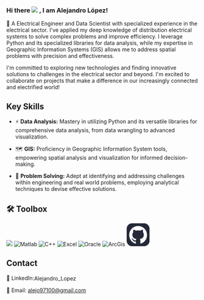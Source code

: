 ### Hi there <img src="https://user-images.githubusercontent.com/74038190/214644152-52f47eb3-5e31-4f47-8758-05c9468d5596.gif" width="30px"> , I am Alejandro López! 

 🔌 A Electrical Engineer and Data Scientist with specialized experience in the electrical sector. I've applied my deep knowledge of distribution electrical systems to solve complex problems and improve efficiency. I leverage Python and its specialized libraries for data analysis, while my expertise in Geographic Information Systems (GIS) allows me to address spatial problems with precision and effectiveness.

I'm committed to exploring new technologies and finding innovative solutions to challenges in the electrical sector and beyond. I'm excited to collaborate on projects that make a difference in our increasingly connected and electrified world!

 ## Key Skills
 
- ⚡ **Data Analysis:** Mastery in utilizing Python and its versatile libraries for comprehensive data analysis, from data wrangling to advanced visualization.

- 🗺️ **GIS:** Proficiency in Geographic Information System tools, empowering spatial analysis and visualization for informed decision-making.

- 🧰 **Problem Solving:** Adept at identifying and addressing challenges within engineering and real world problems, employing analytical techniques to devise effective solutions.


## 🛠️ Toolbox

<img src="https://user-images.githubusercontent.com/25181517/183423507-c056a6f9-1ba8-4312-a350-19bcbc5a8697.png" alta="Python" width="60px" /> <img src="https://user-images.githubusercontent.com/25181517/192106593-610ee31c-995e-4f24-b8e1-0f18eead6fae.png" alt="Matlab" width="60px"/> <img src="https://user-images.githubusercontent.com/25181517/192106073-90fffafe-3562-4ff9-a37e-c77a2da0ff58.png" alt="C++" width="60px"/> <img src="https://upload.wikimedia.org/wikipedia/commons/thumb/3/34/Microsoft_Office_Excel_%282019%E2%80%93present%29.svg/1101px-Microsoft_Office_Excel_%282019%E2%80%93present%29.svg.png" alt="Excel" width="60px"/> <img src="https://user-images.githubusercontent.com/25181517/117208736-bdedc080-adf5-11eb-912f-61c7d43705f6.png" alt="Oracle" width="60px" /> <img src="https://upload.wikimedia.org/wikipedia/commons/thumb/d/df/ArcGIS_logo.png/800px-ArcGIS_logo.png" alt="ArcGis" width="60px"/> <img src="https://raw.githubusercontent.com/tandpfun/skill-icons/main/icons/Github-Dark.svg" alt="Github" width="60px"/>


## Contact

🔗 LinkedIn:<a href="www.linkedin.com/in/alejandro-lopez-aguirre-421b7b1b1" style="text-decoration: none; display: inline-block; vertical-align: middle;" title="www.linkedin.com/in/alejandro-lopez-aguirre-421b7b1b1"> Alejandro_Lopez</a>

📧 Email: alejo97100@gmail.com
 
<!--
**Zarcasmo/Zarcasmo** is a ✨ _special_ ✨ repository because its `README.md` (this file) appears on your GitHub profile.

Here are some ideas to get you started:

- 🔭 I’m currently working on ...
- 🌱 I’m currently learning ...
- 👯 I’m looking to collaborate on ...
- 🤔 I’m looking for help with ...
- 💬 Ask me about ...
- 📫 How to reach me: ...
- 😄 Pronouns: ...
- ⚡ Fun fact: ...
-->
